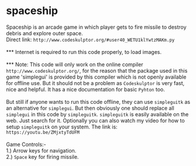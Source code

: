 # spaceship<br>
Spaceship is an arcade game in which player gets to fire missile to destroy debris and explore outer space.<br>
Direct link: `http://www.codeskulptor.org/#user40_WETU1klYwtzMAKm.py`<br>
<br>
*** Internet is required to run this code properly, to load images.<br>
<br>
*** Note: This code will only work on the online compiler `http://www.codeskulptor.org/`, for the reason that the package used in this game 'simplegui' is provided by this compiler which is not openly available for offline use. But it should not be a problem as `Codeskulptor` is very fast, nice and helpful. It has a nice documentation for basic `Pyhton` too.<br>
<br>
But still if anyone wants to run this code offline, they can use `simpleguitk` as an alternative for `simplegui`. But then obviously one should replace all `simplegui` in this code by `simpleguitk`. `simpleguitk` is easily available on the web. Just search for it. Optionally you can also watch my video for how to setup `simpleguitk` on your system. The link is: `https://youtu.be/ZMjxtyTdUFM`<br>
<br>
Game Controls:-<br>
1.) Arrow keys for navigation.<br>
2.) `Space` key for firing missile.
